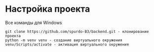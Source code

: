 # Настройка проекта

Все команды для Windows

```commandline
git clone https://github.com/spurdo-B3/backend.git - клонирование проекта
python -m venv venv - создание виртуального окружения
venv/Scripts/activate - активация виртуального окружения
```

